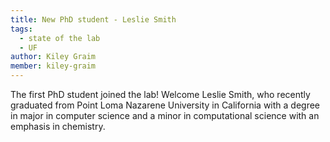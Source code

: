 ```yaml
---
title: New PhD student - Leslie Smith
tags: 
  - state of the lab
  - UF
author: Kiley Graim
member: kiley-graim
---
```



The first PhD student joined the lab! Welcome Leslie Smith, who recently graduated from Point Loma Nazarene University in California with a degree in major in computer science and a minor in computational science with an emphasis in chemistry.
